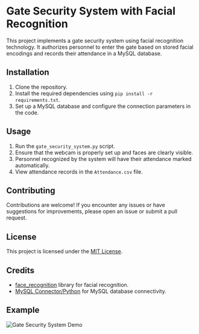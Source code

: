 # Gate Security System with Facial Recognition

This project implements a gate security system using facial recognition technology. It authorizes personnel to enter the gate based on stored facial encodings and records their attendance in a MySQL database.

## Installation

1. Clone the repository.
2. Install the required dependencies using `pip install -r requirements.txt`.
3. Set up a MySQL database and configure the connection parameters in the code.

## Usage

1. Run the `gate_security_system.py` script.
2. Ensure that the webcam is properly set up and faces are clearly visible.
3. Personnel recognized by the system will have their attendance marked automatically.
4. View attendance records in the `Attendance.csv` file.

## Contributing

Contributions are welcome! If you encounter any issues or have suggestions for improvements, please open an issue or submit a pull request.

## License

This project is licensed under the [MIT License](LICENSE).

## Credits

- [face_recognition](https://github.com/ageitgey/face_recognition) library for facial recognition.
- [MySQL Connector/Python](https://dev.mysql.com/doc/connector-python/en/) for MySQL database connectivity.

## Example

![Gate Security System Demo](demo.gif)

